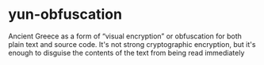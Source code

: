 # yun-obfuscation
Ancient Greece as a form of “visual encryption” or obfuscation for both plain text and source code. It's not strong cryptographic encryption, but it's enough to disguise the contents of the text from being read immediately
